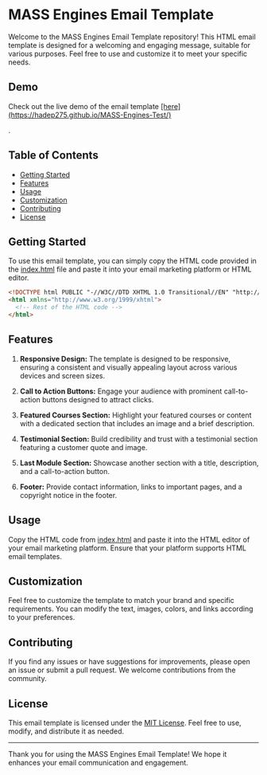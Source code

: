 # MASS Engines Email Template

Welcome to the MASS Engines Email Template repository! This HTML email template is designed for a welcoming and engaging message, suitable for various purposes. Feel free to use and customize it to meet your specific needs.

## Demo

<p>Check out the live demo of the email template <a href="https://hadep275.github.io/MASS-Engines-Test/" target="_blank">[here](https://hadep275.github.io/MASS-Engines-Test/)</a> </p>.


## Table of Contents

- [Getting Started](#getting-started)
- [Features](#features)
- [Usage](#usage)
- [Customization](#customization)
- [Contributing](#contributing)
- [License](#license)

## Getting Started

To use this email template, you can simply copy the HTML code provided in the [index.html](index.html) file and paste it into your email marketing platform or HTML editor.

```html
<!DOCTYPE html PUBLIC "-//W3C//DTD XHTML 1.0 Transitional//EN" "http://www.w3.org/TR/xhtml1/DTD/xhtml1-transitional.dtd">
<html xmlns="http://www.w3.org/1999/xhtml">
  <!-- Rest of the HTML code -->
</html>
```

## Features

1. **Responsive Design:** The template is designed to be responsive, ensuring a consistent and visually appealing layout across various devices and screen sizes.

2. **Call to Action Buttons:** Engage your audience with prominent call-to-action buttons designed to attract clicks.

3. **Featured Courses Section:** Highlight your featured courses or content with a dedicated section that includes an image and a brief description.

4. **Testimonial Section:** Build credibility and trust with a testimonial section featuring a customer quote and image.

5. **Last Module Section:** Showcase another section with a title, description, and a call-to-action button.

6. **Footer:** Provide contact information, links to important pages, and a copyright notice in the footer.

## Usage

Copy the HTML code from [index.html](index.html) and paste it into the HTML editor of your email marketing platform. Ensure that your platform supports HTML email templates.

## Customization

Feel free to customize the template to match your brand and specific requirements. You can modify the text, images, colors, and links according to your preferences.

## Contributing

If you find any issues or have suggestions for improvements, please open an issue or submit a pull request. We welcome contributions from the community.

## License

This email template is licensed under the [MIT License](LICENSE). Feel free to use, modify, and distribute it as needed.

---

Thank you for using the MASS Engines Email Template! We hope it enhances your email communication and engagement.
